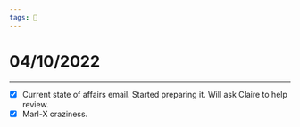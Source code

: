 ```yaml
---
tags: 📆
---
```


# 04/10/2022
---

- [x] Current state of affairs email. Started preparing it. Will ask Claire to help review.
- [x] Marl-X craziness.